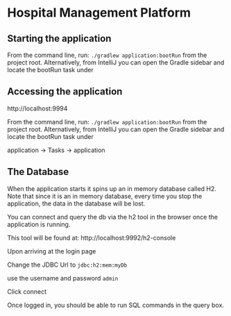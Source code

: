 # Hospital Management Platform

## Starting the application

From the command line, run: `./gradlew application:bootRun` from the project root. Alternatively, from IntelliJ you can open the Gradle sidebar and locate the bootRun task under 

## Accessing the application
http://localhost:9994

From the command line, run: `./gradlew application:bootRun` from the project root. Alternatively, from IntelliJ you can open the Gradle sidebar and locate the bootRun task under


application -> Tasks -> application

## The Database

When the application starts it spins up an in memory database called H2. Note that since it is an in memory database, every time you stop the application, the data in the database will be lost.

You can connect and query the db via the h2 tool in the browser once the application is running.

This tool will be found at: http://localhost:9992/h2-console

Upon arriving at the login page

Change the JDBC Url to `jdbc:h2:mem:myDb`

use the username and password `admin`

Click connect

Once logged in, you should be able to run SQL commands in the query box.

